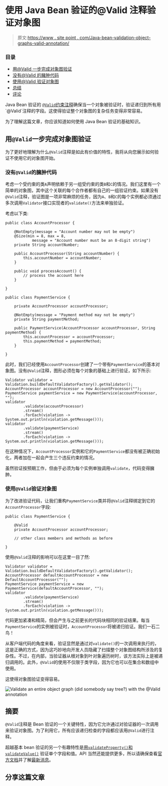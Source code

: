 # 使用 Java Bean 验证的@Valid 注释验证对象图

> 原文:[https://www . site point . com/Java-bean-validation-object-graphs-valid-annotation/](https://www.sitepoint.com/java-bean-validation-object-graphs-valid-annotation/)

### 目录 

*   [用@Valid 一步完成对象图验证](#objectgraphvalidationinonestepwithvalid)
*   [没有@Valid 的臃肿代码](#bloatedcodewithoutvalid)
*   [使用@Valid 验证对象图](#usingvalidtovalidateanobjectgraph)
*   [总结](#summary)
*   [评论](#comments)

Java Bean 验证的 [`@Valid`约束注释](http://beanvalidation.org/1.1/spec/#constraintdeclarationvalidationprocess-validationroutine-graphvalidation%29.)确保当一个对象被验证时，验证递归到所有用`@Valid`注释的字段。这使得验证整个对象图的复杂任务变得非常容易。

为了理解这篇文章，你应该知道如何使用 Java Bean 验证的基础知识。

## 用`@Valid`一步完成对象图验证

为了更好地理解为什么`@Valid`注释是如此有价值的特性，我将从向您展示如何验证不使用它的对象图开始。

### 没有`@Valid`的臃肿代码

考虑一个受约束的类`A`声明依赖于另一组受约束的类`B`和`C`的情况。我们这里有一个简单的对象图，其中这个关联的每个合作者都有自己的一组验证约束。如果没有`@Valid`注释，验证图是一项非常麻烦的任务，因为`A`、`B`和`C`的每个实例都必须通过多次调用`Validator`接口实现者的`validate()`方法来单独验证。

考虑以下类:

```
public class AccountProcessor {

    @NotEmpty(message = "Account number may not be empty")
    @Size(min = 8, max = 8,
            message = "Account number must be an 8-digit string")
    private String accountNumber;

    public AccountProcessor(String accountNumber) {
        this.accountNumber = accountNumber;
    }

    public void processAccount() {
        // process the account here
    }

}

public class PaymentService {

    private AccountProcessor accountProcessor;

    @NotEmpty(message = "Payment method may not be empty")
    private String paymentMethod;

    public PaymentService(AccountProcessor accountProcessor, String paymentMethod) {
        this.accountProcessor = accountProcessor;
        this.paymentMethod = paymentMethod;
    }

} 
```

此时，我们已经使用`AccountProcessor`创建了一个带有`PaymentService`的基本对象图。没有`@Valid`注释，图形必须在每个对象的基础上进行验证，如下所示:

```
Validator validator = Validation.buildDefaultValidatorFactory().getValidator();
AccountProcessor accountProcessor = new AccountProcessor("");
PaymentService paymentService = new PaymentService(accountProcessor, "");
validator
        .validate(accountProcessor)
        .stream()
        .forEach(violation -> System.out.println(violation.getMessage()));
validator
        .validate(paymentService)
        .stream()
        .forEach(violation -> System.out.println(violation.getMessage())); 
```

在这种情况下，`AccountProcessor`实例和它的`PaymentService`都没有被正确初始化，两者加在一起会产生三个违反约束的情况。

虽然验证按预期工作，但由于必须为每个实例单独调用`validate`，代码变得臃肿。

### 使用`@Valid`验证对象图

为了改进验证代码，让我们重构`PaymentService`类并将`@Valid`注释绑定到它的`AccountProcessor`字段:

```
public class PaymentService {

    @Valid
    private AccountProcessor accountProcessor;

    // other class members and methods as before

} 
```

使用`@Valid`注释的影响可以在这里一目了然:

```
Validator validator = Validation.buildDefaultValidatorFactory().getValidator();
AccountProcessor defaultAccountProcessor = new DefaultAccountProcessor("");
PaymentService paymentService = new PaymentService(defaultAccountProcessor, "");
validator
        .validate(paymentService)
        .stream()
        .forEach(violation -> System.out.println(violation.getMessage())); 
```

代码更加紧凑和精简，但会产生与之前更长的代码块相同的验证结果。每当`PaymentService`的实例被验证时，`AccountProcessor`将被递归验证。我们一石二鸟！

从客户端代码的角度来看，验证显然是通过对`validate()`的一次调用来执行的，这是正确的方式，因为这巧妙地向开发人员隐藏了扫描整个对象图结构所涉及的复杂性。不过，在内部，当验证器从根对象到叶对象遍历树时，该方法实际上是被递归调用的。此外，`@Valid`的使用不仅限于类字段，因为它也可以在集合和数组中使用。

这使得对象图验证变得容易。

![Validate an entire object graph (did somebody say tree?) with the @Valid annotation](../Images/0fc1c4ed826495674c1b2663036cbc5d.png)

## 摘要

`@Valid`注释是 Bean 验证的一个关键特性，因为它允许通过对验证器的一次调用来验证对象图。为了利用它，所有应该递归检查的字段都应该用`@Valid`进行注释。

超越基本 bean 验证的另一个有趣特性是[用`validateProperty()`和`validateValue()`](https://www.sitepoint.com/java-bean-validations-validateproperty-validatevalue-tutorial) 验证单个字段和值。API 当然还能提供更多，所以请确保查看[官方文档](http://beanvalidation.org)并了解[最新消息](http://beanvalidation.org/news/news.atom)。

## 分享这篇文章